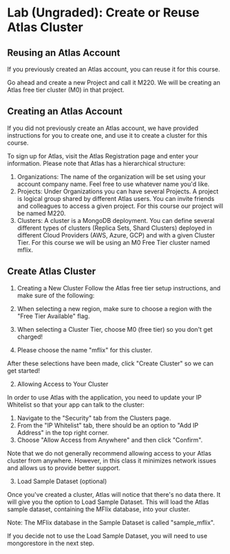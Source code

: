 # Lab (Ungraded): Create or Reuse Atlas Cluster
## Reusing an Atlas Account

If you previously created an Atlas account, you can reuse it for this course.

Go ahead and create a new Project and call it M220. We will be creating an Atlas free tier cluster (M0) in that project.

## Creating an Atlas Account

If you did not previously create an Atlas account, we have provided instructions for you to create one, and use it to create a cluster for this course.

To sign up for Atlas, visit the Atlas Registration page and enter your information. Please note that Atlas has a hierarchical structure:

1. Organizations: The name of the organization will be set using your account company name. Feel free to use whatever name you'd like.
2. Projects: Under Organizations you can have several Projects. A project is logical group shared by different Atlas users. You can invite friends and colleagues to access a given project. For this course our project will be named M220.
3. Clusters: A cluster is a MongoDB deployment. You can define several different types of clusters (Replica Sets, Shard Clusters) deployed in different Cloud Providers (AWS, Azure, GCP) and with a given Cluster Tier. For this course we will be using an M0 Free Tier cluster named mflix.

## Create Atlas Cluster

1. Creating a New Cluster
Follow the Atlas free tier setup instructions, and make sure of the following:

1. When selecting a new region, make sure to choose a region with the "Free Tier Available" flag.
2. When selecting a Cluster Tier, choose M0 (free tier) so you don't get charged!
3. Please choose the name "mflix" for this cluster.

After these selections have been made, click "Create Cluster" so we can get started!

2. Allowing Access to Your Cluster

In order to use Atlas with the application, you need to update your IP Whitelist so that your app can talk to the cluster:

1. Navigate to the "Security" tab from the Clusters page.
2. From the "IP Whitelist" tab, there should be an option to "Add IP Address" in the top right corner.
3. Choose "Allow Access from Anywhere" and then click "Confirm".

Note that we do not generally recommend allowing access to your Atlas cluster from anywhere. However, in this class it minimizes network issues and allows us to provide better support.

3. Load Sample Dataset (optional)


Once you've created a cluster, Atlas will notice that there's no data there. It will give you the option to Load Sample Dataset. This will load the Atlas sample dataset, containing the MFlix database, into your cluster.


Note: The MFlix database in the Sample Dataset is called "sample_mflix".

If you decide not to use the Load Sample Dataset, you will need to use mongorestore in the next step.



